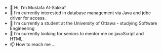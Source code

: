 - 👋 Hi, I’m Mustafa Al-Sakkaf
- 👀 I’m currently interested in database management via Java and jdbc driver for access.
- 🌱 I’m currently a student at the University of Ottawa - studying Software Engineering
- 💞️ I’m currently looking for seniors to mentor me on javaScript and HTML.
- 📫 How to reach me ...

<!---
subhanAllah70/subhanAllah70 is a ✨ special ✨ repository because its `README.md` (this file) appears on your GitHub profile.
You can click the Preview link to take a look at your changes.
--->
